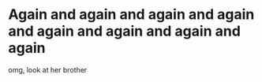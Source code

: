 # Again and again and again and again and again and again and again and again

omg, look at her brother